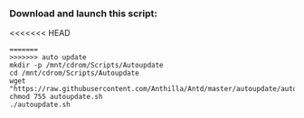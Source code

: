 ### Download and launch this script:

<<<<<<< HEAD

```
=======
>>>>>>> auto update
mkdir -p /mnt/cdrom/Scripts/Autoupdate
cd /mnt/cdrom/Scripts/Autoupdate
wget "https://raw.githubusercontent.com/Anthilla/Antd/master/autoupdate/autoupdate.sh"
chmod 755 autoupdate.sh
./autoupdate.sh
```
